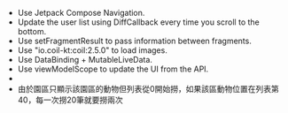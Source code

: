 - Use Jetpack Compose Navigation.
- Update the user list using DiffCallback every time you scroll to the bottom.
- Use setFragmentResult to pass information between fragments.
- Use "io.coil-kt:coil:2.5.0" to load images.
- Use DataBinding + MutableLiveData.
- Use viewModelScope to update the UI from the API.
- 
- 由於園區只顯示該園區的動物但列表從0開始撈，如果該區動物位置在列表第40，每一次撈20筆就要撈兩次
